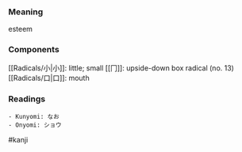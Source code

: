 ### Meaning

esteem

### Components

[[Radicals/小|小]]: little; small [[冂]]: upside-down box radical (no. 13) [[Radicals/口|口]]: mouth

### Readings

```
- Kunyomi: なお
- Onyomi: ショウ
```

#kanji